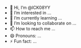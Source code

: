 - 👋 Hi, I’m @lCK08YY
- 👀 I’m interested in ...
- 🌱 I’m currently learning ...
- 💞️ I’m looking to collaborate on ...
- 📫 How to reach me ...
- 😄 Pronouns: ...
- ⚡ Fun fact: ...

<!---
lCK08YY/lCK08YY is a ✨ special ✨ repository because its `README.md` (this file) appears on your GitHub profile.
You can click the Preview link to take a look at your changes.
--->
